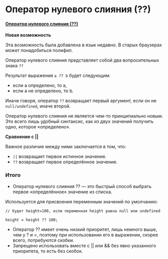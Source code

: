 # Оператор нулевого слияния (??)

#### [Оператор нулевого слияния (??)](https://learn.javascript.ru/nullish-coalescing-operator)

**Новая возможность**

Эта возможность была добавлена в язык недавно. В старых браузерах может понадобиться полифил.

Оператор нулевого слияния представляет собой два вопросительных знака `??`

Результат выражения `a ?? b` будет следующим:

- если a определено, то a,
- если a не определено, то b.

Иначе говоря, оператор `??` возвращает первый аргумент, если он не `null/undefined`, иначе второй.

Оператор нулевого слияния не является чем-то принципиально новым. Это всего лишь удобный синтаксис, как из двух значений
получить одно, которое «определено».

**Сравнение с ||**

Важное различие между ними заключается в том, что:

- `||` возвращает первое истинное значение.
- `??` возвращает первое определённое значение.

### Итого

- Оператор нулевого слияния ?? — это быстрый способ выбрать первое «определённое» значение из списка.

Используется для присвоения переменным значений по умолчанию:

`// будет height=100, если переменная height равна null или undefined`

`height = height ?? 100;`

- Оператор ?? имеет очень низкий приоритет, лишь немного выше, чем у ? и =, поэтому при использовании его в выражении,
  скорее всего, потребуются скобки.
- Запрещено использовать вместе с || или && без явно указанного приоритета, то есть без скобок.